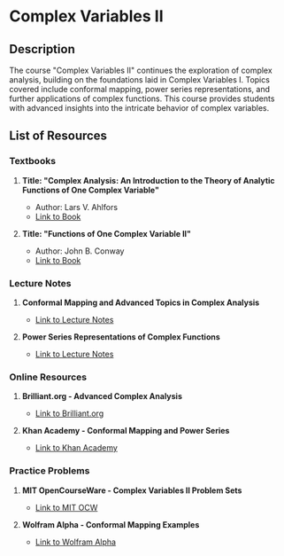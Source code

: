 # Complex Variables II

## Description

The course "Complex Variables II" continues the exploration of complex analysis, building on the foundations laid in Complex Variables I. Topics covered include conformal mapping, power series representations, and further applications of complex functions. This course provides students with advanced insights into the intricate behavior of complex variables.

## List of Resources

### Textbooks

1. **Title: "Complex Analysis: An Introduction to the Theory of Analytic Functions of One Complex Variable"**
   - Author: Lars V. Ahlfors
   - [Link to Book](http://example.com/complex-analysis-ahlfors)

2. **Title: "Functions of One Complex Variable II"**
   - Author: John B. Conway
   - [Link to Book](http://example.com/functions-of-one-complex-variable-II)

### Lecture Notes

1. **Conformal Mapping and Advanced Topics in Complex Analysis**
   - [Link to Lecture Notes](http://example.com/conformal-mapping-advanced-complex-analysis)

2. **Power Series Representations of Complex Functions**
   - [Link to Lecture Notes](http://example.com/power-series-representations-complex-functions)

### Online Resources

1. **Brilliant.org - Advanced Complex Analysis**
   - [Link to Brilliant.org](http://brilliant.org/advanced-complex-analysis)

2. **Khan Academy - Conformal Mapping and Power Series**
   - [Link to Khan Academy](http://khanacademy.org/conformal-mapping-power-series)

### Practice Problems

1. **MIT OpenCourseWare - Complex Variables II Problem Sets**
   - [Link to MIT OCW](http://ocw.mit.edu/complex-variables-II)

2. **Wolfram Alpha - Conformal Mapping Examples**
   - [Link to Wolfram Alpha](http://wolframalpha.com/conformal-mapping-examples)